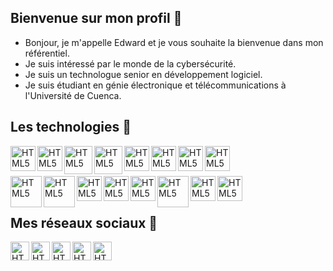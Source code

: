 ## Bienvenue sur mon profil 👋 

- Bonjour, je m'appelle Edward et je vous souhaite la bienvenue dans mon référentiel.
- Je suis intéressé par le monde de la cybersécurité.
- Je suis un technologue senior en développement logiciel.
- Je suis étudiant en génie électronique et télécommunications à l'Université de Cuenca.

## Les technologies 🚀

[<img align="left" alt="HTML5" width="40px" src="https://user-images.githubusercontent.com/126607987/221957175-5914b903-8367-468d-b30b-8908c00007ca.png" />](https://github.com/eduuhack/)

[<img align="left" alt="HTML5" width="40px" src="https://user-images.githubusercontent.com/126607987/221957178-16aaebe0-62df-493d-adab-1dcbbca2b68e.png" />](https://github.com/eduuhack/)

[<img align="left" alt="HTML5" width="45px" src="https://user-images.githubusercontent.com/126607987/221957181-d7d52df5-0275-4549-9eaa-b6a29685c4eb.png" />](https://github.com/eduuhack/)

[<img align="left" alt="HTML5" width="45px" src="https://user-images.githubusercontent.com/126607987/221957183-b5f93f98-4bf0-42dc-8bb0-b567c619d9b1.png" />](https://github.com/eduuhack/)

[<img align="left" alt="HTML5" width="40px" src="https://user-images.githubusercontent.com/126607987/221957186-a4f7f95d-a72e-4fb9-8aca-2e3d07947655.png" />](https://github.com/eduuhack/)

[<img align="left" alt="HTML5" width="40px" src="https://user-images.githubusercontent.com/126607987/221957190-b050831b-a55b-4bec-a32f-d87d4917981e.png" />](https://github.com/eduuhack/)

[<img align="left" alt="HTML5" width="40px" src="https://user-images.githubusercontent.com/126607987/221957195-66739a3f-05a4-4cfd-ba72-1299acfd9a8b.png" />](https://github.com/eduuhack/)

[<img align="left" alt="HTML5" width="40px" src="https://user-images.githubusercontent.com/126607987/221957197-ac141f2b-57cd-487d-bafb-307d776a0853.png" />](https://github.com/eduuhack/)

<br/><br/>

[<img align="left" alt="HTML5" width="50px" src="https://user-images.githubusercontent.com/126607987/221957204-5608f440-db85-491b-8136-da987ceafbc1.png" />](https://github.com/eduuhack/)

[<img align="left" alt="HTML5" width="50px" src="https://user-images.githubusercontent.com/126607987/221957210-a6cf4b65-78e9-440b-9793-0c69d02ec39d.png" />](https://github.com/eduuhack/)

[<img align="left" alt="HTML5" width="40px" src="https://user-images.githubusercontent.com/126607987/221957212-8e844942-a407-42f1-8b23-1e9677603c80.png" />](https://github.com/eduuhack/)

[<img align="left" alt="HTML5" width="40px" src="https://user-images.githubusercontent.com/126607987/221957215-331c6e9e-af5f-4aeb-ab3e-b4d0a78cd168.png" />](https://github.com/eduuhack/)

[<img align="left" alt="HTML5" width="40px" src="https://user-images.githubusercontent.com/126607987/221957218-396e5d2b-867c-491c-b050-2e01285497ec.png" />](https://github.com/eduuhack/)

[<img align="left" alt="HTML5" width="50px" src="https://user-images.githubusercontent.com/126607987/221957225-f50cecaa-38ac-40e3-ad9f-a5c701aaffff.png" />](https://github.com/eduuhack/)

[<img align="left" alt="HTML5" width="40px" src="https://user-images.githubusercontent.com/126607987/221957229-a768c48b-cf92-4e35-84f1-b803aefbc4c5.png" />](https://github.com/eduuhack/)

[<img align="left" alt="HTML5" width="40px" src="https://user-images.githubusercontent.com/126607987/221957237-b5f1638f-a782-4599-95e7-d06588e99e41.png" />](https://github.com/eduuhack/)
<br/><br/>

## Mes réseaux sociaux 🫡

[<img align="left" alt="HTML5" width="30px" src="https://user-images.githubusercontent.com/123834433/221331314-6432bdbb-0f0a-4bef-a5b1-40bdd9dcaf7d.png" />](https://github.com/eduuhack/)

[<img align="left" alt="HTML5" width="30px" src="https://user-images.githubusercontent.com/123834433/221331309-3df61c1c-6cad-41eb-a34c-3f6dfc86e7d9.png" />](https://github.com/eduuhack/)

[<img align="left" alt="HTML5" width="30px" src="https://user-images.githubusercontent.com/123834433/221331311-2d4625b5-65a2-4aaa-aab7-86a86a311884.png" />](https://github.com/eduuhack/)

[<img align="left" alt="HTML5" width="30px" src="https://user-images.githubusercontent.com/123834433/221331315-ccb8d8b0-f807-44a2-aaf7-d0fd17d3b483.png" />](https://github.com/eduuhack/)

[<img align="left" alt="HTML5" width="30px" src="https://user-images.githubusercontent.com/123834433/221431947-8b17c1f4-242d-4f60-ae94-2deb69c34594.png" />](https://github.com/eduuhack/)

